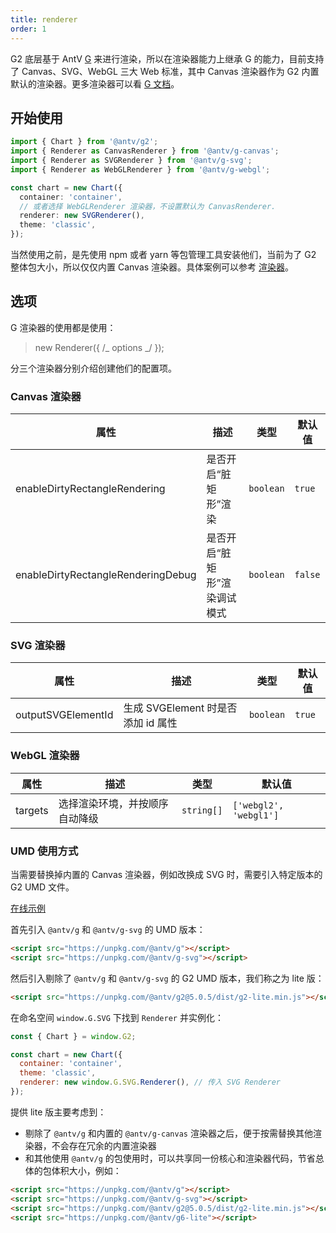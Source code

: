 ```yaml
---
title: renderer
order: 1
---
```


G2 底层基于 AntV [G](https://github.com/antvis/g) 来进行渲染，所以在渲染器能力上继承 G 的能力，目前支持了 Canvas、SVG、WebGL 三大 Web 标准，其中 Canvas 渲染器作为 G2 内置默认的渲染器。更多渲染器可以看 [G 文档](https://g.antv.antgroup.com/api/renderer/intro)。

## 开始使用

```ts
import { Chart } from '@antv/g2';
import { Renderer as CanvasRenderer } from '@antv/g-canvas';
import { Renderer as SVGRenderer } from '@antv/g-svg';
import { Renderer as WebGLRenderer } from '@antv/g-webgl';

const chart = new Chart({
  container: 'container',
  // 或者选择 WebGLRenderer 渲染器，不设置默认为 CanvasRenderer.
  renderer: new SVGRenderer(),
  theme: 'classic',
});
```

当然使用之前，是先使用 npm 或者 yarn 等包管理工具安装他们，当前为了 G2 整体包大小，所以仅仅内置 Canvas 渲染器。具体案例可以参考 [渲染器](https://g2.antv.antgroup.com/examples#plugin-renderer)。

## 选项

G 渲染器的使用都是使用：

> new Renderer({ /_ options _/ });

分三个渲染器分别介绍创建他们的配置项。

### Canvas 渲染器

| 属性                               | 描述                         | 类型      | 默认值  |
| ---------------------------------- | ---------------------------- | --------- | ------- |
| enableDirtyRectangleRendering      | 是否开启“脏矩形”渲染         | `boolean` | `true`  |
| enableDirtyRectangleRenderingDebug | 是否开启“脏矩形”渲染调试模式 | `boolean` | `false` |

### SVG 渲染器

| 属性               | 描述                               | 类型      | 默认值 |
| ------------------ | ---------------------------------- | --------- | ------ |
| outputSVGElementId | 生成 SVGElement 时是否添加 id 属性 | `boolean` | `true` |

### WebGL 渲染器

| 属性    | 描述                           | 类型       | 默认值                 |
| ------- | ------------------------------ | ---------- | ---------------------- |
| targets | 选择渲染环境，并按顺序自动降级 | `string[]` | `['webgl2', 'webgl1']` |

### UMD 使用方式

当需要替换掉内置的 Canvas 渲染器，例如改换成 SVG 时，需要引入特定版本的 G2 UMD 文件。

[在线示例](https://codepen.io/xiaoiver/pen/zYmpbNJ)

首先引入 `@antv/g` 和 `@antv/g-svg` 的 UMD 版本：

```html
<script src="https://unpkg.com/@antv/g"></script>
<script src="https://unpkg.com/@antv/g-svg"></script>
```

然后引入剔除了 `@antv/g` 和 `@antv/g-svg` 的 G2 UMD 版本，我们称之为 lite 版：

```html
<script src="https://unpkg.com/@antv/g2@5.0.5/dist/g2-lite.min.js"></script>
```

在命名空间 `window.G.SVG` 下找到 `Renderer` 并实例化：

```js
const { Chart } = window.G2;

const chart = new Chart({
  container: 'container',
  theme: 'classic',
  renderer: new window.G.SVG.Renderer(), // 传入 SVG Renderer
});
```

提供 lite 版主要考虑到：

- 剔除了 `@antv/g` 和内置的 `@antv/g-canvas` 渲染器之后，便于按需替换其他渲染器，不会存在冗余的内置渲染器
- 和其他使用 `@antv/g` 的包使用时，可以共享同一份核心和渲染器代码，节省总体的包体积大小，例如：

```html
<script src="https://unpkg.com/@antv/g"></script>
<script src="https://unpkg.com/@antv/g-svg"></script>
<script src="https://unpkg.com/@antv/g2@5.0.5/dist/g2-lite.min.js"></script>
<script src="https://unpkg.com/@antv/g6-lite"></script>
```
